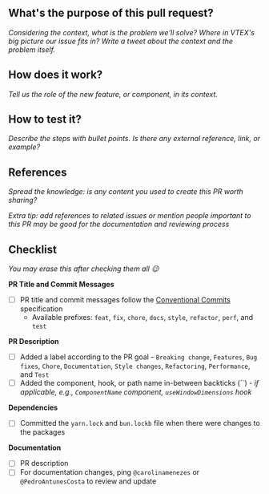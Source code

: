 ## What's the purpose of this pull request?

<em>Considering the context, what is the problem we'll solve? Where in VTEX's big picture our issue fits in? Write a tweet about the context and the problem itself.</em>

## How does it work?

<em>Tell us the role of the new feature, or component, in its context.</em>

## How to test it?

<em>Describe the steps with bullet points. Is there any external reference, link, or example?</em>

## References

<em>Spread the knowledge: is any content you used to create this PR worth sharing?</em>

<em>Extra tip: add references to related issues or mention people important to this PR may be good for the documentation and reviewing process</em>

## Checklist

<em>You may erase this after checking them all :wink:</em>

**PR Title and Commit Messages**
- [ ] PR title and commit messages follow the [Conventional Commits](https://www.conventionalcommits.org/en/v1.0.0/) specification
  - Available prefixes: `feat`, `fix`, `chore`, `docs`, `style`, `refactor`, `perf`, and `test`

**PR Description**
- [ ] Added a label according to the PR goal - `Breaking change`, `Features`, `Bug fixes`, `Chore`, `Documentation`, `Style changes`, `Refactoring`, `Performance`, and `Test`
- [ ] Added the component, hook, or path name in-between backticks (\`\`) - *if applicable, e.g., `ComponentName` component, `useWindowDimensions` hook*

**Dependencies**
- [ ] Committed the `yarn.lock` and `bun.lockb` file when there were changes to the packages

**Documentation**
- [ ] PR description
- [ ] For documentation changes, ping `@carolinamenezes` or `@PedroAntunesCosta` to review and update
